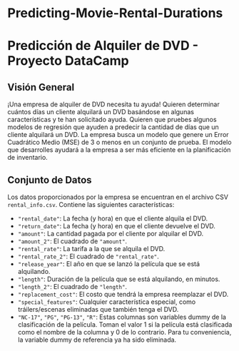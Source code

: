 # Predicting-Movie-Rental-Durations
# Predicción de Alquiler de DVD - Proyecto DataCamp

## Visión General
¡Una empresa de alquiler de DVD necesita tu ayuda! Quieren determinar cuántos días un cliente alquilará un DVD basándose en algunas características y te han solicitado ayuda. Quieren que pruebes algunos modelos de regresión que ayuden a predecir la cantidad de días que un cliente alquilará un DVD. La empresa busca un modelo que genere un Error Cuadrático Medio (MSE) de 3 o menos en un conjunto de prueba. El modelo que desarrolles ayudará a la empresa a ser más eficiente en la planificación de inventario.

## Conjunto de Datos
Los datos proporcionados por la empresa se encuentran en el archivo CSV `rental_info.csv`. Contiene las siguientes características:
- `"rental_date"`: La fecha (y hora) en que el cliente alquila el DVD.
- `"return_date"`: La fecha (y hora) en que el cliente devuelve el DVD.
- `"amount"`: La cantidad pagada por el cliente por alquilar el DVD.
- `"amount_2"`: El cuadrado de `"amount"`.
- `"rental_rate"`: La tarifa a la que se alquila el DVD.
- `"rental_rate_2"`: El cuadrado de `"rental_rate"`.
- `"release_year"`: El año en que se lanzó la película que se está alquilando.
- `"length"`: Duración de la película que se está alquilando, en minutos.
- `"length_2"`: El cuadrado de `"length"`.
- `"replacement_cost"`: El costo que tendrá la empresa reemplazar el DVD.
- `"special_features"`: Cualquier característica especial, como tráilers/escenas eliminadas que también tenga el DVD.
- `"NC-17"`, `"PG"`, `"PG-13"`, `"R"`: Estas columnas son variables dummy de la clasificación de la película. Toman el valor 1 si la película está clasificada como el nombre de la columna y 0 de lo contrario. Para tu conveniencia, la variable dummy de referencia ya ha sido eliminada.

